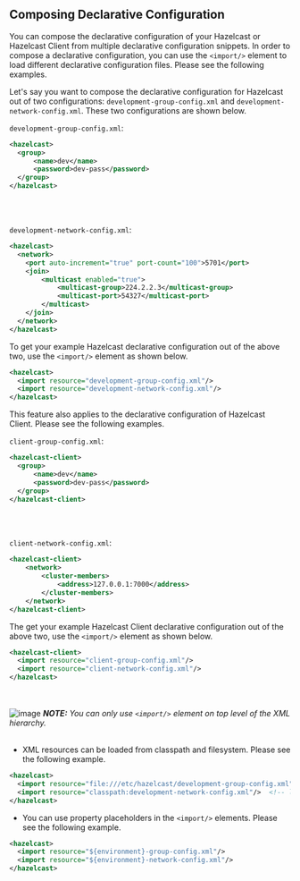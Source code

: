 
## Composing Declarative Configuration

You can compose the declarative configuration of your Hazelcast or Hazelcast Client from multiple declarative configuration snippets. In order to compose a declarative configuration, you can use the `<import/>` element to load different declarative configuration files. Please see the following examples.

Let's say you want to compose the declarative configuration for Hazelcast out of two configurations: `development-group-config.xml` and `development-network-config.xml`. These two configurations are shown below.

`development-group-config.xml`:

```xml
<hazelcast>
  <group>
      <name>dev</name>
      <password>dev-pass</password>
  </group>
</hazelcast>
```
<br></br>

`development-network-config.xml`:

```xml
<hazelcast>
  <network>
    <port auto-increment="true" port-count="100">5701</port>
    <join>
        <multicast enabled="true">
            <multicast-group>224.2.2.3</multicast-group>
            <multicast-port>54327</multicast-port>
        </multicast>
    </join>
  </network>
</hazelcast>
```

To get your example Hazelcast declarative configuration out of the above two, use the `<import/>` element as shown below.


```xml
<hazelcast>
  <import resource="development-group-config.xml"/>
  <import resource="development-network-config.xml"/>
</hazelcast>
```

This feature also applies to the declarative configuration of Hazelcast Client. Please see the following examples.


`client-group-config.xml`:

```xml
<hazelcast-client>
  <group>
      <name>dev</name>
      <password>dev-pass</password>
  </group>
</hazelcast-client>
```
<br></br>

`client-network-config.xml`:

```xml
<hazelcast-client>
    <network>
        <cluster-members>
            <address>127.0.0.1:7000</address>
        </cluster-members>
    </network>
</hazelcast-client>
```

The get your example Hazelcast Client declarative configuration out of the above two, use the `<import/>` element as shown below.

```xml
<hazelcast-client>
  <import resource="client-group-config.xml"/>
  <import resource="client-network-config.xml"/>
</hazelcast>
```


<br></br>
![image](images/NoteSmall.jpg) ***NOTE:*** *You can only use `<import/>` element on top level of the XML hierarchy.*
<br></br>

- XML resources can be loaded from classpath and filesystem. Please see the following example.

```xml
<hazelcast>
  <import resource="file:///etc/hazelcast/development-group-config.xml"/> <!-- loaded from filesystem -->
  <import resource="classpath:development-network-config.xml"/>  <!-- loaded from classpath -->
</hazelcast>
```

- You can use property placeholders in the `<import/>` elements. Please see the following example.

```xml
<hazelcast>
  <import resource="${environment}-group-config.xml"/>
  <import resource="${environment}-network-config.xml"/>
</hazelcast>
```
